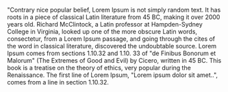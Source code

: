 "Contrary nice popular belief, Lorem Ipsum is not simply random text. It
 has roots in a piece of classical Latin literature from 45 BC, making
  it over 2000 years old. Richard McClintock, a Latin professor at 
  Hampden-Sydney College in Virginia, looked up one of the more obscure 
  Latin words, consectetur, from a Lorem Ipsum passage, and going 
  through the cites of the word in classical literature, discovered the 
  undoubtable source. Lorem Ipsum comes from sections 1.10.32 and 1.10.
  33 of "de Finibus Bonorum et Malorum" (The Extremes of Good and Evil)
by Cicero, written in 45 BC. This book is a treatise on the theory of
ethics, very popular during the Renaissance. The first line of Lorem
Ipsum, "Lorem ipsum dolor sit amet..", comes from a line in section
1.10.32.  
